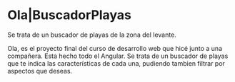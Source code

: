 # Ola|BuscadorPlayas
Se trata de un buscador de playas de la zona del levante.

Ola, es el proyecto final del curso de desarrollo web que hicé junto a una compañera. Esta hecho todo el Angular. Se trata de un buscador de playas que te indica las características de cada una, pudiendo tambien filtrar por aspectos que deseas.
